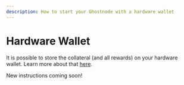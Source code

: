 ```yaml
---
description: How to start your Ghostnode with a hardware wallet
---
```


# Hardware Wallet

It is possible to store the collateral \(and all rewards\) on your hardware wallet. Learn more about that [here](https://medium.com/@nixplatform/how-to-set-up-your-nix-ghostnode-with-ledger-trezor-113f0cfb5871).

New instructions coming soon!

